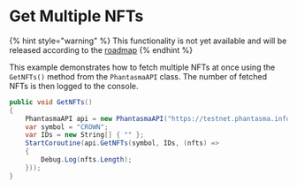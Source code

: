 # Get Multiple NFTs

{% hint style="warning" %}
This functionality is not yet available and will be released according to the [roadmap](https://phantasma.info/blockchain#roadmap)
{% endhint %}

This example demonstrates how to fetch multiple NFTs at once using the `GetNFTs()` method from the `PhantasmaAPI` class. The number of fetched NFTs is then logged to the console.

```csharp
public void GetNFTs()
{
    PhantasmaAPI api = new PhantasmaAPI("https://testnet.phantasma.info/rpc");
    var symbol = "CROWN";
    var IDs = new String[] { "" };
    StartCoroutine(api.GetNFTs(symbol, IDs, (nfts) =>
    {
        Debug.Log(nfts.Length);
    }));
}
```
